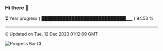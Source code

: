 ### Hi there 👋

⏳ Year progress { ████████████████████████████▁▁ } 94.53 %

---

⏰ Updated on Tue, 12 Dec 2023 01:12:09 GMT

![Progress Bar CI](https://github.com/liununu/liununu/workflows/Progress%20Bar%20CI/badge.svg)
